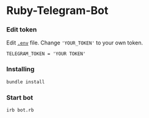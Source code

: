 # Ruby-Telegram-Bot

### Edit token

Edit [`.env`](https://github.com/InosID/ruby-telegram-bot/blob/main/.env) file.
Change `'YOUR_TOKEN'` to your own token.
```env
TELEGRAM_TOKEN = 'YOUR TOKEN'
```

### Installing
```sh
bundle install
```

### Start bot
```sh
irb bot.rb
```
